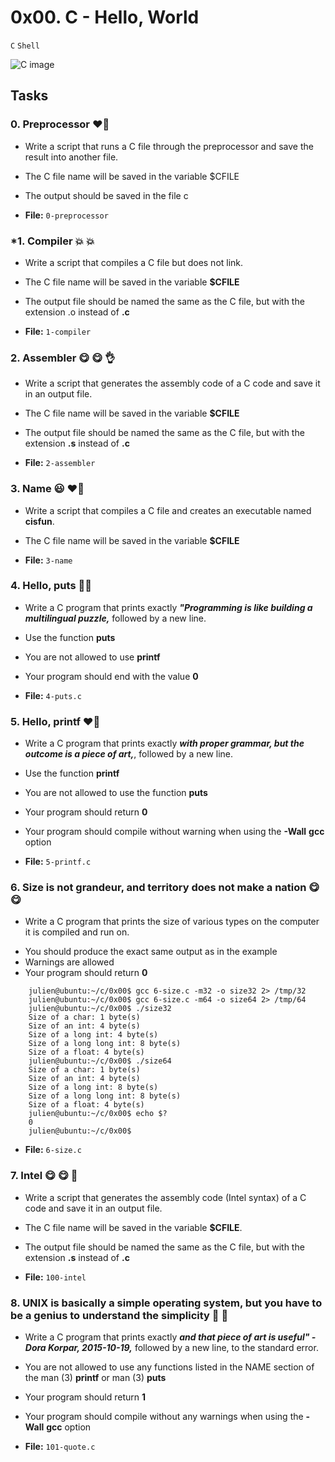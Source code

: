 # 0x00. C - Hello, World
`C` `Shell`

![C image](https://www.articlering.com/wp-content/uploads/2021/08/c-programming.png)

## Tasks

### **0. Preprocessor** :heart_on_fire:

- Write a script that runs a C file through the preprocessor and save the result into another file.

* The C file name will be saved in the variable $CFILE
* The output should be saved in the file c

* **File:** `0-preprocessor`
    
### ***1. Compiler** :boom: :boom:

- Write a script that compiles a C file but does not link.

* The C file name will be saved in the variable **$CFILE**
* The output file should be named the same as the C file, but with the extension .o instead of **.c**

* **File:** `1-compiler`
    
### **2. Assembler** :yum: :yum: :ok_hand:

- Write a script that generates the assembly code of a C code and save it in an output file.

* The C file name will be saved in the variable **$CFILE**
* The output file should be named the same as the C file, but with the extension **.s** instead of **.c**
 
* **File:** `2-assembler` 
    
###  **3. Name** :smiley: :heart_on_fire:

- Write a script that compiles a C file and creates an executable named **cisfun**.

* The C file name will be saved in the variable **$CFILE**

* **File:** `3-name`
    
###  **4. Hello, puts** :astronaut:

- Write a C program that prints exactly ***"Programming is like building a multilingual puzzle,*** followed by a new line.

* Use the function **puts**
* You are not allowed to use **printf**
* Your program should end with the value **0**
 
* **File:** `4-puts.c`
    
###  **5. Hello, printf** :heart_on_fire:

- Write a C program that prints exactly ***with proper grammar, but the outcome is a piece of art,***, followed by a new line.

* Use the function **printf**
* You are not allowed to use the function **puts**
* Your program should return **0**
* Your program should compile without warning when using the **-Wall** **gcc** option
 
* **File:** `5-printf.c`
    
###  **6. Size is not grandeur, and territory does not make a nation** :yum: :yum:
 
- Write a C program that prints the size of various types on the computer it is compiled and run on.

* You should produce the exact same output as in the example
* Warnings are allowed
* Your program should return **0**

```
    julien@ubuntu:~/c/0x00$ gcc 6-size.c -m32 -o size32 2> /tmp/32
    julien@ubuntu:~/c/0x00$ gcc 6-size.c -m64 -o size64 2> /tmp/64
    julien@ubuntu:~/c/0x00$ ./size32
    Size of a char: 1 byte(s)
    Size of an int: 4 byte(s)
    Size of a long int: 4 byte(s)
    Size of a long long int: 8 byte(s)
    Size of a float: 4 byte(s)
    julien@ubuntu:~/c/0x00$ ./size64
    Size of a char: 1 byte(s)
    Size of an int: 4 byte(s)
    Size of a long int: 8 byte(s)
    Size of a long long int: 8 byte(s)
    Size of a float: 4 byte(s)
    julien@ubuntu:~/c/0x00$ echo $?
    0
    julien@ubuntu:~/c/0x00$ 
```

* **File:** `6-size.c`
    
### **7. Intel** :yum: :yum: :butterfly:
 
- Write a script that generates the assembly code (Intel syntax) of a C code and save it in an output file.

* The C file name will be saved in the variable **$CFILE**.
* The output file should be named the same as the C file, but with the extension **.s** instead of **.c**

* **File:** `100-intel`

### **8. UNIX is basically a simple operating system, but you have to be a genius to understand the simplicity** :clap: :clap:
 
- Write a C program that prints exactly ***and that piece of art is useful" - Dora Korpar, 2015-10-19,*** followed by a new line, to the standard error.

* You are not allowed to use any functions listed in the NAME section of the man (3) **printf** or man (3) **puts**
* Your program should return **1**
* Your program should compile without any warnings when using the **-Wall** **gcc** option

* **File:** `101-quote.c`
